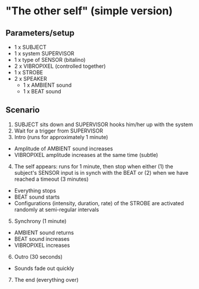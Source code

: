 # "The other self" (simple version)

## Parameters/setup
* 1 x SUBJECT
* 1 x system SUPERVISOR
* 1 x type of SENSOR (bitalino)
* 2 x VIBROPIXEL (controlled together)
* 1 x STROBE
* 2 x SPEAKER
  * 1 x AMBIENT sound
  * 1 x BEAT sound

## Scenario
1. SUBJECT sits down and SUPERVISOR hooks him/her up with the system
2. Wait for a trigger from SUPERVISOR
3. Intro (runs for approximately 1 minute)
  * Amplitude of AMBIENT sound increases
  * VIBROPIXEL amplitude increases at the same time (subtle)
4. The self appears: runs for 1 minute, then stop when either (1) the subject's SENSOR input is in synch with the BEAT or (2) when we have reached a timeout (3 minutes)
  * Everything stops
  * BEAT sound starts
  * Configurations (intensity, duration, rate) of the STROBE are activated randomly at semi-regular intervals
5. Synchrony (1 minute)
  * AMBIENT sound returns
  * BEAT sound increases
  * VIBROPIXEL increases
6. Outro (30 seconds)
  * Sounds fade out quickly
7. The end (everything over)
